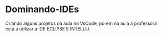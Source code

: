# Dominando-IDEs 

Criando alguns projetos da aula no VsCode, porem na aula a professora está a utilizar a IDE ECLIPSE E INTELLIJ.

